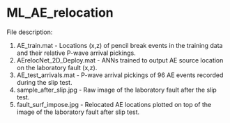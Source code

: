 # ML_AE_relocation
File description:
1. AE_train.mat - Locations (x,z) of pencil break events in the training data and their relative P-wave arrival pickings.
2. AErelocNet_2D_Deploy.mat - ANNs trained to output AE source location on the laboratory fault (x,z).
3. AE_test_arrivals.mat - P-wave arrival pickings of 96 AE events recorded during the slip test.
4. sample_after_slip.jpg - Raw image of the laboratory fault after the slip test.
5. fault_surf_impose.jpg - Relocated AE locations plotted  on top of the image of the laboratory fault after slip test.
